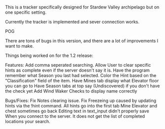 This is a tracker specifically designed for Stardew Valley archipelago but on one specific setting.

Currently the tracker is implemented and sever connection works. 

POG

There are tons of bugs in this version, and there are a lot of improvements I want to make.

Things being worked on for the 1.2 release:

Features:
  Add comma seperated searching.
  Allow User to clear specific hints as complete even if the server doesn't say it is.
  Have the program remember what Season you last had selected.
  Color the Hint based on the "Classification" field of the item.
  Have Mines tab display what Elevator floor you can go to
  Have Season tabs at top say (Undiscovered) if you don't have the check yet
  Add Wind Waker Checks to display name correctly

Bugs/Fixes:
  Fix Notes clearing issue.
  Fix Freezeing up caused by updating hints via the !hint command.
  All hints go into the first tab
  Mine Elevator and chest sometimes go back
  Editing text in text_input didn't properly save
  When you connect to the server. It does not get the list of completed locations your search.
